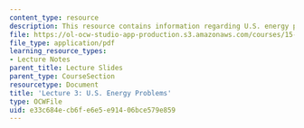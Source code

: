 ```yaml
---
content_type: resource
description: This resource contains information regarding U.S. energy problems.
file: https://ol-ocw-studio-app-production.s3.amazonaws.com/courses/15-031j-energy-decisions-markets-and-policies-spring-2012/e33c684ecb6fe6e5e91406bce579e859_MIT15_031JS12_lec3.pdf
file_type: application/pdf
learning_resource_types:
- Lecture Notes
parent_title: Lecture Slides
parent_type: CourseSection
resourcetype: Document
title: 'Lecture 3: U.S. Energy Problems'
type: OCWFile
uid: e33c684e-cb6f-e6e5-e914-06bce579e859
---
```


